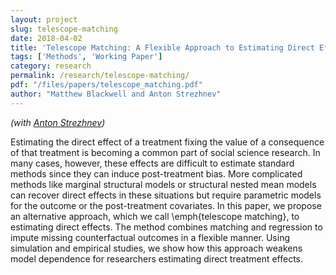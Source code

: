 ```yaml
---
layout: project
slug: telescope-matching
date: 2018-04-02
title: 'Telescope Matching: A Flexible Approach to Estimating Direct Effects'
tags: ['Methods', 'Working Paper']
category: research
permalink: /research/telescope-matching/
pdf: "/files/papers/telescope_matching.pdf"
author: "Matthew Blackwell and Anton Strezhnev"
---
```


*(with [Anton Strezhnev][])*

Estimating the direct effect of a treatment fixing the value of a consequence of that treatment is becoming a common part of social science research. In many cases, however, these effects are difficult to estimate standard methods since they can induce post-treatment bias.  More complicated methods like marginal structural models or structural nested mean models can recover direct effects in these situations but require  parametric models for the outcome or the post-treatment covariates.  In this paper, we propose an alternative approach, which we call \emph{telescope matching}, to estimating direct effects. The method combines matching and regression to impute missing counterfactual outcomes in a flexible manner. Using simulation and empirical studies, we show how this approach weakens model dependence for researchers estimating direct treatment effects. 
 
[Anton Strezhnev]: https://www.antonstrezhnev.com/
